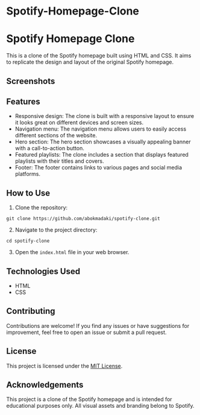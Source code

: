 # Spotify-Homepage-Clone
# Spotify Homepage Clone

This is a clone of the Spotify homepage built using HTML and CSS. It aims to replicate the design and layout of the original Spotify homepage.

## Screenshots


## Features

- Responsive design: The clone is built with a responsive layout to ensure it looks great on different devices and screen sizes.
- Navigation menu: The navigation menu allows users to easily access different sections of the website.
- Hero section: The hero section showcases a visually appealing banner with a call-to-action button.
- Featured playlists: The clone includes a section that displays featured playlists with their titles and covers.
- Footer: The footer contains links to various pages and social media platforms.

## How to Use

1. Clone the repository:

```shell
git clone https://github.com/abokmadaki/spotify-clone.git
```

2. Navigate to the project directory:

```shell
cd spotify-clone
```

3. Open the `index.html` file in your web browser.

## Technologies Used

- HTML
- CSS

## Contributing

Contributions are welcome! If you find any issues or have suggestions for improvement, feel free to open an issue or submit a pull request.

## License

This project is licensed under the [MIT License](LICENSE).

## Acknowledgements

This project is a clone of the Spotify homepage and is intended for educational purposes only. All visual assets and branding belong to Spotify.
